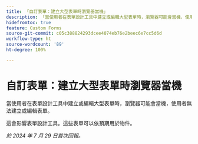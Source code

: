 ```yaml
---
title: 「自訂表單：建立大型表單時瀏覽器當機」
description: 「當使用者在表單設計工具中建立或編輯大型表單時，瀏覽器可能會當機，使用者無法建立或編輯表單。」
hidefromtoc: true
feature: Custom Forms
source-git-commit: c05c388824293dcee4074eb76e2beec6e7cc5d6d
workflow-type: ht
source-wordcount: '89'
ht-degree: 100%

---
```



# 自訂表單：建立大型表單時瀏覽器當機

當使用者在表單設計工具中建立或編輯大型表單時，瀏覽器可能會當機，使用者無法建立或編輯表單。

這會影響表單設計工具。這些表單可以依預期用於物件。

_於 2024 年 7 月 29 日首次回報。_
